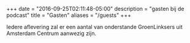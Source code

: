 +++
date = "2016-09-25T02:11:48-05:00"
description = "gasten bij de podcast"
title = "Gasten"
aliases = "/guests"
+++

Iedere aflevering zal er een aantal van onderstande GroenLinksers uit Amsterdam Centrum aanwezig zijn.
